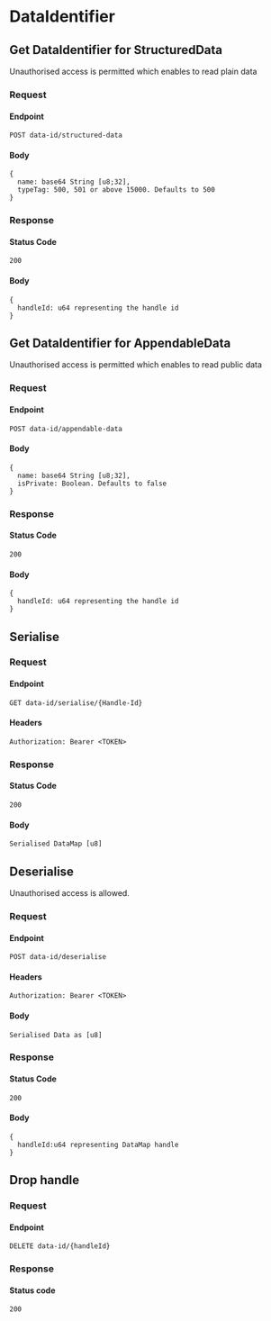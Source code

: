 # DataIdentifier

## Get DataIdentifier for StructuredData

Unauthorised access is permitted which enables to read plain data

### Request

#### Endpoint

```
POST data-id/structured-data
```

#### Body
```
{
  name: base64 String [u8;32],
  typeTag: 500, 501 or above 15000. Defaults to 500
}
```

### Response

#### Status Code
```
200
```

#### Body
```
{
  handleId: u64 representing the handle id
}
```

## Get DataIdentifier for AppendableData

Unauthorised access is permitted which enables to read public data

### Request

#### Endpoint

```
POST data-id/appendable-data
```

#### Body
```
{
  name: base64 String [u8;32],
  isPrivate: Boolean. Defaults to false
}
```

### Response

#### Status Code
```
200
```

#### Body
```
{
  handleId: u64 representing the handle id
}
```

## Serialise

### Request

#### Endpoint
```
GET data-id/serialise/{Handle-Id}
```

#### Headers
```
Authorization: Bearer <TOKEN>
```

### Response

#### Status Code
```
200
```

#### Body
```
Serialised DataMap [u8]
```

## Deserialise
Unauthorised access is allowed.

### Request

#### Endpoint
```
POST data-id/deserialise
```

#### Headers
```
Authorization: Bearer <TOKEN>
```

#### Body
```
Serialised Data as [u8]
```

### Response

#### Status Code
```
200
```

#### Body
```
{
  handleId:u64 representing DataMap handle
}
```


## Drop handle

### Request

#### Endpoint
```
DELETE data-id/{handleId}
```

### Response

#### Status code
```
200
```
